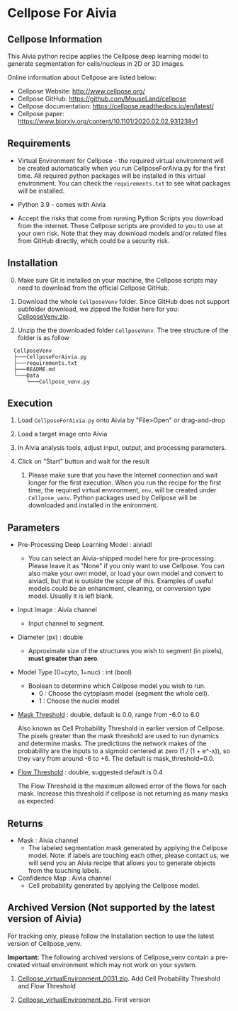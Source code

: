 # Cellpose For Aivia

## Cellpose Information

This Aivia python recipe applies the Cellpose deep learning model to generate segmentation for cells/nucleus in 2D or 3D images.

Online information about Cellpose are listed below:

* Cellpose Website: http://www.cellpose.org/
* Cellpose GitHub: https://github.com/MouseLand/cellpose
* Cellpose documentation: https://cellpose.readthedocs.io/en/latest/
* Cellpose paper: https://www.biorxiv.org/content/10.1101/2020.02.02.931238v1

## Requirements

* Virtual Environment for Cellpose - the required virtual environment will be created automatically when you run CellposeForAivia.py for the first time. All required python packages will be installed in this virtual environment. You can check the `requirements.txt` to see what packages will be installed.

* Python 3.9 - comes with Aivia

* Accept the risks that come from running Python Scripts you download from the internet. These Cellpose scripts are provided to you to use at your own risk. Note that they may download models and/or related files from GitHub directly, which could be a security risk.

## Installation

0. Make sure Git is installed on your machine, the Cellpose scripts may need to download from the official Cellpose GitHub.

1. Download the whole `CellposeVenv` folder. Since GitHub does not support subfolder download, we zipped the folder here for you: [CellposeVenv.zip](../ZippedVenvFolders/CellposeVenv.zip).

2. Unzip the the downloaded folder `CellposeVenv`. The tree structure of the folder is as follow

```bash=
  CellposeVenv
  ├───CellposeForAivia.py
  ├───requirements.txt
  ├───README.md
  └───Data
      └───Cellpose_venv.py
```

## Execution

1. Load `CellposeForAivia.py` onto Aivia by "File>Open" or drag-and-drop

2. Load a target image onto Aivia

3. In Aivia analysis tools, adjust input, output, and processing parameters.

4. Click on "Start" button and wait for the result
    1. Please make sure that you have the Internet connection and wait longer for the first execution. When you run the recipe for the first time, the required virtual environment, `env`, will be created under `Cellpose_venv`. Python packages used by Cellpose will be downloaded and installed in the enironment.

## Parameters

* Pre-Processing Deep Learning Model : aiviadl
  * You can select an Aivia-shipped model here for pre-processing. Please leave it as "None" if you only want to use Cellpose. You can also make your own model, or load your own model and convert to aiviadl, but that is outside the scope of this. Examples of useful models could be an enhancment, cleaning, or conversion type model. Usually it is left blank. 

* Input Image : Aivia channel
  * Input channel to segment.

* Diameter (px) : double
  * Approximate size of the structures you wish to segment (in pixels), **must greater than zero**.

* Model Type (0=cyto, 1=nuc) : int (bool)
  * Boolean to determine which Cellpose model you wish to run.
    * 0 : Choose the cytoplasm model (segment the whole cell).
    * 1 : Choose the nuclei model

* [Mask Threshold](https://cellpose.readthedocs.io/en/latest/settings.html#mask-threshold) : double, default is 0.0, range from -6.0 to 6.0

    Also known as Cell Probability Threshold in earlier version of Cellpose. The pixels greater than the mask threshold are used to run dynamics and determine masks. The predictions the network makes of the probability are the inputs to a sigmoid centered at zero (1 / (1 + e^-x)), so they vary from around -6 to +6.  The default is mask_threshold=0.0.

* [Flow Threshold](https://cellpose.readthedocs.io/en/latest/settings.html#flow-threshold-aka-model-fit-threshold-in-gui) : double, suggested default is 0.4

    The Flow Threshold is the maximum allowed error of the flows for each mask.
    Increase this threshold if cellpose is not returning as many masks as expected.

## Returns

* Mask : Aivia channel
  * The labeled segmentation mask generated by applying the Cellpose model.
    Note: if labels are touching each other, please contact us, we will send you an Aivia recipe that allows you to generate objects from the touching labels.
* Confidence Map : Aivia channel
  * Cell probability generated by applying the Cellpose model.

## Archived Version (Not supported by the latest version of Aivia)

For tracking only, please follow the Installation section to use the latest version of Cellpose_venv.

**Important:** The following archived versions of Cellpose_venv contain a pre-created virtual environment which may not work on your system.

1. [Cellpose_virtualEnvironment_0031.zip](https://www.dropbox.com/s/5cjusygca6ibdeo/Cellpose_virtualEnvironment_0031.zip?dl=0). Add Cell Probability Threshold and Flow Threshold

2. [Cellpose_virtualEnvironment.zip](https://www.dropbox.com/s/0dczdliehhqj0wr/Cellpose_virtualEnvironment.zip?dl=1). First version
